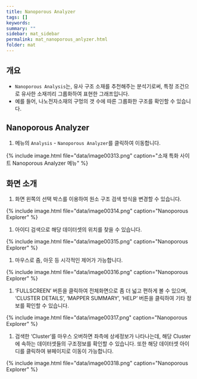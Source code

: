 ```yaml
---
title: Nanoporous Analyzer
tags: []
keywords:
summary: ""
sidebar: mat_sidebar
permalink: mat_nanoporous_anlyzer.html
folder: mat
---
```


## 개요

- `Nanoporous Analysis`는, 유사 구조 소재를 추천해주는 분석기로써, 특정 조건으로 유사한 소재끼리 그룹화하여 표현한 그래프입니다.
- 예를 들어, 나노전자소재의 구멍의 갯 수에 따른 그룹화한 구조를 확인할 수 있습니다.

## Nanoporous Analyzer

1. 메뉴의 `Analysis` - `Nanoporous Analyzer`를 클릭하여 이동합니다.

{% include image.html file="data/image00313.png" caption="소재 특화 사이트 Nanoporous Analyzer 메뉴" %}

## 화면 소개

1. 화면 왼쪽의 선택 박스를 이용하여 원소 구조 검색 방식을 변경할 수 있습니다.

{% include image.html file="data/image00314.png" caption="Nanoporous Explorer" %}

1. 아이디 검색으로 해당 데이터셋의 위치를 찾을 수 있습니다.

{% include image.html file="data/image00315.png" caption="Nanoporous Explorer" %}

1. 마우스로 줌, 아웃 등 시각적인 제어가 가능합니다.

{% include image.html file="data/image00316.png" caption="Nanoporous Explorer" %}

1. ‘FULLSCREEN’ 버튼을 클릭하여 전체화면으로 좀 더 넓고 편하게 볼 수 있으며, ‘CLUSTER DETAILS’, ‘MAPPER SUMMARY’, ‘HELP’ 버튼을 클릭하여 기타 정보를 확인할 수 있습니다.

{% include image.html file="data/image00317.png" caption="Nanoporous Explorer" %}

1. 검색한 ‘Cluster’를 마우스 오버하면 좌측에 상세정보가 나타나는데, 해당 Cluster에 속하는 데이터셋들의 구조정보를 확인할 수 있습니다. 또한 해당 데이터셋 아이디를 클릭하여 뷰페이지로 이동이 가능합니다.

{% include image.html file="data/image00318.png" caption="Nanoporous Explorer" %}